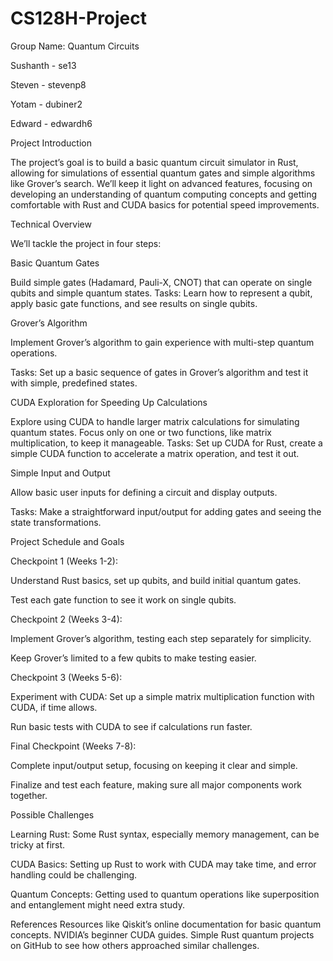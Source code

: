 # CS128H-Project
Group Name: Quantum Circuits

Sushanth - se13

Steven - stevenp8

Yotam - dubiner2

Edward - edwardh6

Project Introduction

The project’s goal is to build a basic quantum circuit simulator in Rust, allowing for simulations of essential quantum gates and simple algorithms like Grover’s search. We’ll keep it light on advanced features, focusing on developing an understanding of quantum computing concepts and getting comfortable with Rust and CUDA basics for potential speed improvements.

Technical Overview

We’ll tackle the project in four steps:

Basic Quantum Gates

Build simple gates (Hadamard, Pauli-X, CNOT) that can operate on single qubits and simple quantum states.
Tasks: Learn how to represent a qubit, apply basic gate functions, and see results on single qubits.

Grover’s Algorithm

Implement Grover’s algorithm to gain experience with multi-step quantum operations.

Tasks: Set up a basic sequence of gates in Grover’s algorithm and test it with simple, predefined states.

CUDA Exploration for Speeding Up Calculations

Explore using CUDA to handle larger matrix calculations for simulating quantum states. Focus only on one or two functions, like matrix multiplication, to keep it manageable.
Tasks: Set up CUDA for Rust, create a simple CUDA function to accelerate a matrix operation, and test it out.

Simple Input and Output

Allow basic user inputs for defining a circuit and display outputs.

Tasks: Make a straightforward input/output for adding gates and seeing the state transformations.

Project Schedule and Goals

Checkpoint 1 (Weeks 1-2):

Understand Rust basics, set up qubits, and build initial quantum gates.

Test each gate function to see it work on single qubits.

Checkpoint 2 (Weeks 3-4):

Implement Grover’s algorithm, testing each step separately for simplicity.

Keep Grover’s limited to a few qubits to make testing easier.

Checkpoint 3 (Weeks 5-6):

Experiment with CUDA: Set up a simple matrix multiplication function with CUDA, if time allows.

Run basic tests with CUDA to see if calculations run faster.

Final Checkpoint (Weeks 7-8):

Complete input/output setup, focusing on keeping it clear and simple.

Finalize and test each feature, making sure all major components work together.

Possible Challenges

Learning Rust: Some Rust syntax, especially memory management, can be tricky at first.

CUDA Basics: Setting up Rust to work with CUDA may take time, and error handling could be challenging.

Quantum Concepts: Getting used to quantum operations like superposition and entanglement might need extra study.

References
Resources like Qiskit’s online documentation for basic quantum concepts.
NVIDIA’s beginner CUDA guides.
Simple Rust quantum projects on GitHub to see how others approached similar challenges.

